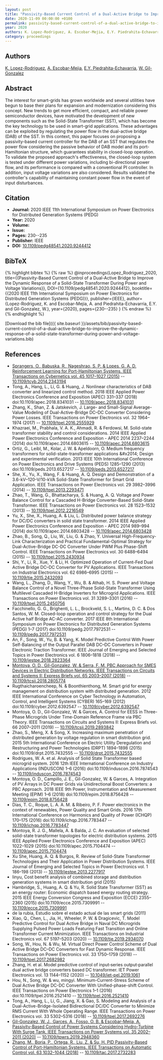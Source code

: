 ```yaml
---
layout: post
title: "Passivity-Based Current Control of a Dual-Active Bridge to Improve the Dynamic Response of a Solid-State Transformer During Power and Voltage Variations"
date: 2020-11-09 00:00:00 +0100
permalink: passivity-based-current-control-of-a-dual-active-bridge-to-improve-the-dynamic-response-of-a-solid-state-transformer-during-power-and-voltage-variations
year: 2020
authors: K. Lopez-Rodriguez, A. Escobar-Mejia, E.Y. Piedrahita-Echavarria, W. Gil-Gonzalez
category: proceedings
---
```

 
## Authors
[K. Lopez-Rodriguez](authors/k-lopez-rodriguez), [A. Escobar-Mejia](authors/andres-escobar-mejia), [E.Y. Piedrahita-Echavarria](authors/e-y-piedrahita-echavarria), [W. Gil-Gonzalez](authors/walter-julian-gil-gonzalez)
 
## Abstract
The interest for smart-grids has grown worldwide and several utilities have begun to base their plans for expansion and modernization considering this concept. New trends to get more efficient, compact, and reliable power semiconductor devices, have motivated the development of new components such as the Solid-State Transformer (SST), which has become the key technology to be used in smart-grid applications. These advantages can be exploited by regulating the power flow in the dual-active bridge (DAB) of the SST. In this context, this paper focuses on proposing a passivity-based current controller for the DAB of an SST that regulates the power flow considering the passive behavior of DAB model and its port-Hamiltonian structure, which guarantees stability in closed-loop operation. To validate the proposed approach's effectiveness, the closed-loop system is tested under different power variations, including bi-directional power flow, and its performance is compared with a conventional PI controller. In addition, input voltage variations are also considered. Results validated the controller's capability of maintaining constant power flow in the event of input disturbances.
 
## Citation
- **Journal:** 2020 IEEE 11th International Symposium on Power Electronics for Distributed Generation Systems (PEDG)
- **Year:** 2020
- **Volume:** 
- **Issue:** 
- **Pages:** 230--235
- **Publisher:** IEEE
- **DOI:** [10.1109/pedg48541.2020.9244412](https://doi.org/10.1109/pedg48541.2020.9244412)
 
## BibTeX
{% highlight bibtex %}
{% raw %}
@inproceedings{Lopez_Rodriguez_2020,
  title={{Passivity-Based Current Control of a Dual-Active Bridge to Improve the Dynamic Response of a Solid-State Transformer During Power and Voltage Variations}},
  DOI={10.1109/pedg48541.2020.9244412},
  booktitle={{2020 IEEE 11th International Symposium on Power Electronics for Distributed Generation Systems (PEDG)}},
  publisher={IEEE},
  author={Lopez-Rodriguez, K. and Escobar-Mejia, A. and Piedrahita-Echavarria, E.Y. and Gil-Gonzalez, W.},
  year={2020},
  pages={230--235}
}
{% endraw %}
{% endhighlight %}
 
[Download the bib file]({{ site.baseurl }}/assets/bib/passivity-based-current-control-of-a-dual-active-bridge-to-improve-the-dynamic-response-of-a-solid-state-transformer-during-power-and-voltage-variations.bib)
 
## References
- [Sprangers, O., Babuska, R., Nageshrao, S. P. & Lopes, G. A. D. Reinforcement Learning for Port-Hamiltonian Systems. IEEE Transactions on Cybernetics vol. 45 1017–1027 (2015)](reinforcement-learning-for-port-hamiltonian-systems) -- [10.1109/tcyb.2014.2343194](https://doi.org/10.1109/tcyb.2014.2343194)
- Tong, A., Hang, L., Li, G. & Huang, J. Nonlinear characteristics of DAB converter and linearized control method. 2018 IEEE Applied Power Electronics Conference and Exposition (APEC) 331–337 (2018) doi:10.1109/apec.2018.8341031 -- [10.1109/apec.2018.8341031](https://doi.org/10.1109/apec.2018.8341031)
- Zhang, K., Shan, Z. & Jatskevich, J. Large- and Small-Signal Average-Value Modeling of Dual-Active-Bridge DC–DC Converter Considering Power Losses. IEEE Transactions on Power Electronics vol. 32 1964–1974 (2017) -- [10.1109/tpel.2016.2555929](https://doi.org/10.1109/tpel.2016.2555929)
- Khazraei, M., Prabhala, V. A. K., Ahmadi, R. & Ferdowsi, M. Solid-state transformer stability and control considerations. 2014 IEEE Applied Power Electronics Conference and Exposition - APEC 2014 2237–2244 (2014) doi:10.1109/apec.2014.6803615 -- [10.1109/apec.2014.6803615](https://doi.org/10.1109/apec.2014.6803615)
- Ortiz, G., Leibl, M., Kolar, J. W. & Apeldoorn, O. Medium frequency transformers for solid-state-transformer applications &amp;#x2014; Design and experimental verification. 2013 IEEE 10th International Conference on Power Electronics and Drive Systems (PEDS) 1285–1290 (2013) doi:10.1109/peds.2013.6527217 -- [10.1109/peds.2013.6527217](https://doi.org/10.1109/peds.2013.6527217)
- She, X., Yu, X., Wang, F. & Huang, A. Q. Design and Demonstration of a 3.6-kV–120-V/10-kVA Solid-State Transformer for Smart Grid Application. IEEE Transactions on Power Electronics vol. 29 3982–3996 (2014) -- [10.1109/tpel.2013.2293471](https://doi.org/10.1109/tpel.2013.2293471)
- Zhao, T., Wang, G., Bhattacharya, S. & Huang, A. Q. Voltage and Power Balance Control for a Cascaded H-Bridge Converter-Based Solid-State Transformer. IEEE Transactions on Power Electronics vol. 28 1523–1532 (2013) -- [10.1109/tpel.2012.2216549](https://doi.org/10.1109/tpel.2012.2216549)
- Yu, X., She, X., Huang, A. & Liu, L. Distributed power balance strategy for DC/DC converters in solid state transformer. 2014 IEEE Applied Power Electronics Conference and Exposition - APEC 2014 989–994 (2014) doi:10.1109/apec.2014.6803428 -- [10.1109/apec.2014.6803428](https://doi.org/10.1109/apec.2014.6803428)
- Zhao, B., Song, Q., Liu, W., Liu, G. & Zhao, Y. Universal High-Frequency-Link Characterization and Practical Fundamental-Optimal Strategy for Dual-Active-Bridge DC-DC Converter Under PWM Plus Phase-Shift Control. IEEE Transactions on Power Electronics vol. 30 6488–6494 (2015) -- [10.1109/tpel.2015.2430934](https://doi.org/10.1109/tpel.2015.2430934)
- Shi, Y., Li, R., Xue, Y. & Li, H. Optimized Operation of Current-Fed Dual Active Bridge DC–DC Converter for PV Applications. IEEE Transactions on Industrial Electronics vol. 62 6986–6995 (2015) -- [10.1109/tie.2015.2432093](https://doi.org/10.1109/tie.2015.2432093)
- Wang, L., Zhang, D., Wang, Y., Wu, B. & Athab, H. S. Power and Voltage Balance Control of a Novel Three-Phase Solid-State Transformer Using Multilevel Cascaded H-Bridge Inverters for Microgrid Applications. IEEE Transactions on Power Electronics vol. 31 3289–3301 (2016) -- [10.1109/tpel.2015.2450756](https://doi.org/10.1109/tpel.2015.2450756)
- Facchinello, G. G., Brighenti, L. L., Brockveld, S. L., Martins, D. C. & Dos Santos, W. M. Closed-loop operation and control strategy for the Dual Active half Bridge AC-AC converter. 2017 IEEE 8th International Symposium on Power Electronics for Distributed Generation Systems (PEDG) 1–7 (2017) doi:10.1109/pedg.2017.7972531 -- [10.1109/pedg.2017.7972531](https://doi.org/10.1109/pedg.2017.7972531)
- An, F., Song, W., Yu, B. & Yang, K. Model Predictive Control With Power Self-Balancing of the Output Parallel DAB DC–DC Converters in Power Electronic Traction Transformer. IEEE Journal of Emerging and Selected Topics in Power Electronics vol. 6 1806–1818 (2018) -- [10.1109/jestpe.2018.2823364](https://doi.org/10.1109/jestpe.2018.2823364)
- [Montoya, O. D., Gil-Gonzalez, W. & Serra, F. M. PBC Approach for SMES Devices in Electric Distribution Networks. IEEE Transactions on Circuits and Systems II: Express Briefs vol. 65 2003–2007 (2018)](pbc-approach-for-smes-devices-in-electric-distribution-networks) -- [10.1109/tcsii.2018.2805774](https://doi.org/10.1109/tcsii.2018.2805774)
- Rugthaicharoencheep, N. & Boonthienthong, M. Smart grid for energy management on distribution system with distributed generation. 2012 IEEE International Conference on Cyber Technology in Automation, Control, and Intelligent Systems (CYBER) 165–169 (2012) doi:10.1109/cyber.2012.6392547 -- [10.1109/cyber.2012.6392547](https://doi.org/10.1109/cyber.2012.6392547)
- Montoya, O. D., Gil-Gonzalez, W. & Garces, A. Control for EESS in Three-Phase Microgrids Under Time-Domain Reference Frame via PBC Theory. IEEE Transactions on Circuits and Systems II: Express Briefs vol. 66 2007–2011 (2019) -- [10.1109/tcsii.2019.2893842](https://doi.org/10.1109/tcsii.2019.2893842)
- Zhao, S., Meng, X. & Song, X. Increasing maximum penetration of distributed generation by voltage regulation in smart distribution grid. 2015 5th International Conference on Electric Utility Deregulation and Restructuring and Power Technologies (DRPT) 1894–1898 (2015) doi:10.1109/drpt.2015.7432555 -- [10.1109/drpt.2015.7432555](https://doi.org/10.1109/drpt.2015.7432555)
- Rodrigues, W. A. et al. Analysis of Solid State Transformer based microgrid system. 2016 12th IEEE International Conference on Industry Applications (INDUSCON) 1–6 (2016) doi:10.1109/induscon.2016.7874543 -- [10.1109/induscon.2016.7874543](https://doi.org/10.1109/induscon.2016.7874543)
- Montoya, O. D., Campillo, J. E., Gil-Gonzalez, W. & Garces, A. Integration of PV Arrays in DC Power Grids via Unidirectional Boost Converters: a PBC Approach. 2018 IEEE 9th Power, Instrumentation and Measurement Meeting (EPIM) 1–6 (2018) doi:10.1109/epim.2018.8756428 -- [10.1109/epim.2018.8756428](https://doi.org/10.1109/epim.2018.8756428)
- Dias, T. C., Roque, L. A. A. M. & Ribeiro, P. F. Power electronics in the context of renewables, Power Quality and Smart Grids. 2016 17th International Conference on Harmonics and Quality of Power (ICHQP) 170–175 (2016) doi:10.1109/ichqp.2016.7783447 -- [10.1109/ichqp.2016.7783447](https://doi.org/10.1109/ichqp.2016.7783447)
- Montoya, R. J. G., Mallela, A. & Balda, J. C. An evaluation of selected solid-state transformer topologies for electric distribution systems. 2015 IEEE Applied Power Electronics Conference and Exposition (APEC) 1022–1029 (2015) doi:10.1109/apec.2015.7104474 -- [10.1109/apec.2015.7104474](https://doi.org/10.1109/apec.2015.7104474)
- Xu She, Huang, A. Q. & Burgos, R. Review of Solid-State Transformer Technologies and Their Application in Power Distribution Systems. IEEE Journal of Emerging and Selected Topics in Power Electronics vol. 1 186–198 (2013) -- [10.1109/jestpe.2013.2277917](https://doi.org/10.1109/jestpe.2013.2277917)
- linyu, Cost benefit analysis of combined storage and distribution generation systems in smart distribution grid (2015)
- Hambridge, S., Huang, A. Q. & Yu, R. Solid State Transformer (SST) as an energy router: Economic dispatch based energy routing strategy. 2015 IEEE Energy Conversion Congress and Exposition (ECCE) 2355–2360 (2015) doi:10.1109/ecce.2015.7309991 -- [10.1109/ecce.2015.7309991](https://doi.org/10.1109/ecce.2015.7309991)
- de la rubia, Estudio sobre el estado actual de las smart grids (2011)
- Xiao, Q., Chen, L., Jia, H., Wheeler, P. W. & Dragicevic, T. Model Predictive Control for Dual Active Bridge in Naval DC Microgrids Supplying Pulsed Power Loads Featuring Fast Transition and Online Transformer Current Minimization. IEEE Transactions on Industrial Electronics vol. 67 5197–5203 (2020) -- [10.1109/tie.2019.2934070](https://doi.org/10.1109/tie.2019.2934070)
- Song, W., Hou, N. & Wu, M. Virtual Direct Power Control Scheme of Dual Active Bridge DC–DC Converters for Fast Dynamic Response. IEEE Transactions on Power Electronics vol. 33 1750–1759 (2018) -- [10.1109/tpel.2017.2682982](https://doi.org/10.1109/tpel.2017.2682982)
- Zhang, H. et al. Model predictive control of input‐series output‐parallel dual active bridge converters based DC transformer. IET Power Electronics vol. 13 1144–1152 (2020) -- [10.1049/iet-pel.2019.1061](https://doi.org/10.1049/iet-pel.2019.1061)
- Hou, N., Song, W. & wu,  mingyi. Minimum-Current-Stress Scheme of Dual Active Bridge DC-DC Converter With Unified-phase-shift Control. IEEE Transactions on Power Electronics 1–1 (2016) doi:10.1109/tpel.2016.2521410 -- [10.1109/tpel.2016.2521410](https://doi.org/10.1109/tpel.2016.2521410)
- Tong, A., Hang, L., Li, G., Jiang, X. & Gao, S. Modeling and Analysis of a Dual-Active-Bridge-Isolated Bidirectional DC/DC Converter to Minimize RMS Current With Whole Operating Range. IEEE Transactions on Power Electronics vol. 33 5302–5316 (2018) -- [10.1109/tpel.2017.2692276](https://doi.org/10.1109/tpel.2017.2692276)
- [Gil-Gonzalez, W. J., Garces, A., Fosso, O. B. & Escobar-Mejia, A. Passivity-Based Control of Power Systems Considering Hydro-Turbine With Surge Tank. IEEE Transactions on Power Systems vol. 35 2002–2011 (2020)](passivity-based-control-of-power-systems-considering-hydro-turbine-with-surge-tank) -- [10.1109/tpwrs.2019.2948360](https://doi.org/10.1109/tpwrs.2019.2948360)
- [Zhang, M., Borja, P., Ortega, R., Liu, Z. & Su, H. PID Passivity-Based Control of Port-Hamiltonian Systems. IEEE Transactions on Automatic Control vol. 63 1032–1044 (2018)](pid-passivity-based-control-of-port-hamiltonian-systems) -- [10.1109/tac.2017.2732283](https://doi.org/10.1109/tac.2017.2732283)

